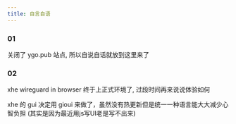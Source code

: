 ```yaml
---
title: 自言自语
---
```


### 01

关闭了 ygo.pub 站点, 所以自说自话就放到这里来了

### 02

xhe wireguard in browser 终于上正式环境了, 过段时间再来说说体验如何

xhe 的 gui 决定用 gioui 来做了，虽然没有热更新但是统一一种语言能大大减少心智负担 (其实是因为最近用js写UI老是写不出来)
